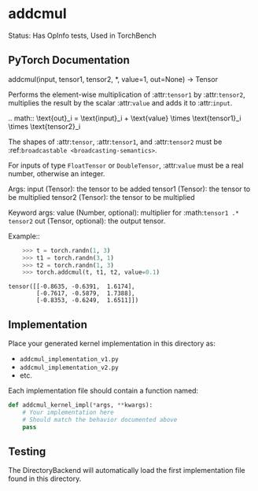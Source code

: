 # addcmul

Status: Has OpInfo tests, Used in TorchBench

## PyTorch Documentation

addcmul(input, tensor1, tensor2, *, value=1, out=None) -> Tensor

Performs the element-wise multiplication of :attr:`tensor1`
by :attr:`tensor2`, multiplies the result by the scalar :attr:`value`
and adds it to :attr:`input`.

.. math::
    \text{out}_i = \text{input}_i + \text{value} \times \text{tensor1}_i \times \text{tensor2}_i

The shapes of :attr:`tensor`, :attr:`tensor1`, and :attr:`tensor2` must be
:ref:`broadcastable <broadcasting-semantics>`.

For inputs of type `FloatTensor` or `DoubleTensor`, :attr:`value` must be
a real number, otherwise an integer.

Args:
    input (Tensor): the tensor to be added
    tensor1 (Tensor): the tensor to be multiplied
    tensor2 (Tensor): the tensor to be multiplied

Keyword args:
    value (Number, optional): multiplier for :math:`tensor1 .* tensor2`
    out (Tensor, optional): the output tensor.

Example::

```python
    >>> t = torch.randn(1, 3)
    >>> t1 = torch.randn(3, 1)
    >>> t2 = torch.randn(1, 3)
    >>> torch.addcmul(t, t1, t2, value=0.1)
```
    tensor([[-0.8635, -0.6391,  1.6174],
            [-0.7617, -0.5879,  1.7388],
            [-0.8353, -0.6249,  1.6511]])

## Implementation

Place your generated kernel implementation in this directory as:
- `addcmul_implementation_v1.py`
- `addcmul_implementation_v2.py`
- etc.

Each implementation file should contain a function named:
```python
def addcmul_kernel_impl(*args, **kwargs):
    # Your implementation here
    # Should match the behavior documented above
    pass
```

## Testing

The DirectoryBackend will automatically load the first implementation file found in this directory.
